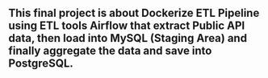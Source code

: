 ## This final project is about Dockerize ETL Pipeline using ETL tools Airflow that extract Public API data, then load into MySQL (Staging Area) and finally aggregate the data and save into PostgreSQL.
